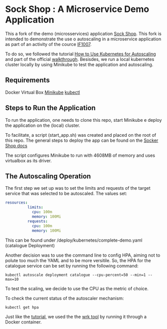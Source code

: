 # Sock Shop : A Microservice Demo Application

This a fork of the demo (microsservices) application [Sock Shop](https://github.com/microservices-demo/microservices-demo). This fork is intended to demonstrate the use o autoscaling in a microservice application as part of an activity of the cource [IF1007](https://github.com/IF1007/if1007).

To do so, we followed the tutorial [How to Use Kubernetes for Autoscaling](https://dzone.com/articles/how-to-use-kubernetes-for-autoscaling) and part of the official [walkthrough](https://kubernetes.io/docs/tasks/run-application/horizontal-pod-autoscale-walkthrough/). Besisdes, we run a local kubernetes cluster locally by using Minikube to test the application and autoscaling.

## Requirements
Docker
Virtual Box
[Minikube](https://kubernetes.io/docs/tasks/tools/install-minikube/)
[kubectl](https://kubernetes.io/docs/tasks/tools/install-kubectl/)

## Steps to Run the Application
To run the application, one needs to clone this repo, start Minikube e deploy the application on the (local) cluster.

To facilitate, a script (start_app.sh) was created and placed on the root of this repo.
The general steps to deploy the app can be found on the [Socker Shop docs](https://kubernetes.io/docs/tasks/tools/install-minikube/)

The script configures Minikube to run with 4608MB of memory and uses virtualbox as its driver.

## The Autoscaling Operation

The first step we set up was to set the limits and requests of the target service that was selected to be autoscaled.
The values set:
```yaml
resources:
          limits:
            cpu: 100m
            memory: 100Mi
          requests:
            cpu: 100m
            memory: 100Mi
```            
This can be found under /deploy/kubernetes/complete-demo.yaml (catalogue Deployment)

Another decision was to use the command line to config HPA, aiming not to polute too much the YAML and to be more versitile.
So, the HPA for the catalogue service can be set by running the following command:
```terminal
kubectl autoscale deployment catalogue --cpu-percent=50 --min=1 --max=10
```
To test the scaling, we decide to use the CPU as the metric of choice.

To check the current status of the autoscaler mechanism:
```terminal
kubectl get hpa
```
Just like the [tutorial](https://dzone.com/articles/how-to-use-kubernetes-for-autoscaling), we used the the [wrk tool](https://github.com/wg/wrk) by running it through a Docker container.


